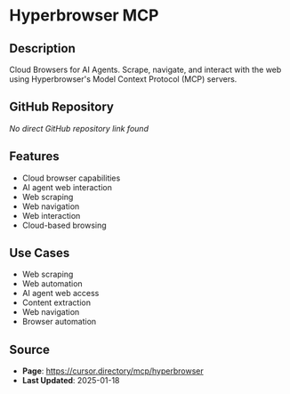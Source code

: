 # Hyperbrowser MCP

## Description
Cloud Browsers for AI Agents. Scrape, navigate, and interact with the web using Hyperbrowser's Model Context Protocol (MCP) servers.

## GitHub Repository
*No direct GitHub repository link found*

## Features
- Cloud browser capabilities
- AI agent web interaction
- Web scraping
- Web navigation
- Web interaction
- Cloud-based browsing

## Use Cases
- Web scraping
- Web automation
- AI agent web access
- Content extraction
- Web navigation
- Browser automation

## Source
- **Page**: https://cursor.directory/mcp/hyperbrowser
- **Last Updated**: 2025-01-18

